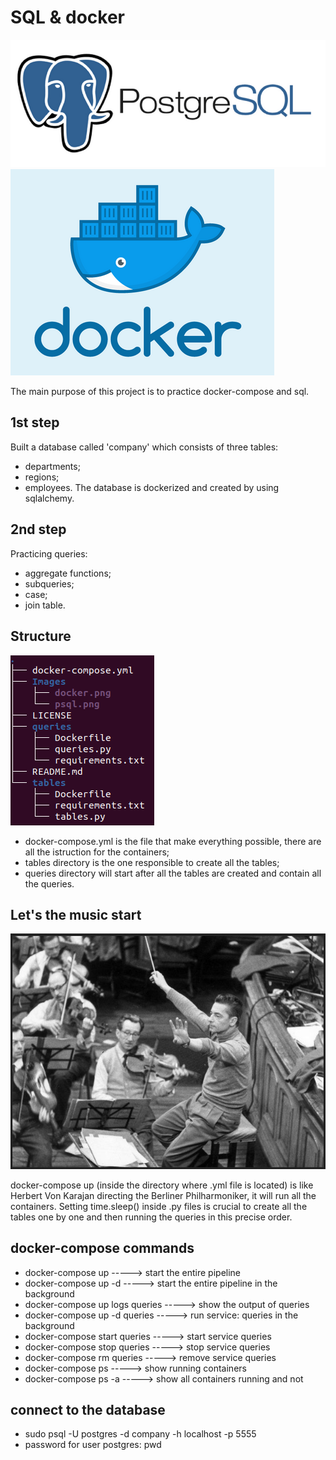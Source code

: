 # SQL & docker

![](./Images/psql.png) 
![](./Images/docker.png)

The main purpose of this project is to practice docker-compose and sql.

## 1st step
Built a database called 'company' which consists of three tables:
- departments;
- regions;
- employees.
The database is dockerized and created by using sqlalchemy.

## 2nd step 
Practicing queries:
- aggregate functions;
- subqueries;
- case;
- join table.

## Structure
![](./Images/architecture.png)
- docker-compose.yml is the file that make everything possible, there are all the istruction for the containers;
- tables directory is the one responsible to create all the tables;
- queries directory will start after all the tables are created and contain all the queries.

## Let's the music start 

![](./Images/herbert_von_karajan.png)

docker-compose up (inside the directory where .yml file is located) is like Herbert Von Karajan directing the Berliner Philharmoniker, it will run all the containers.
Setting time.sleep() inside .py files is crucial to create all the tables one by one and then running the queries in this precise order.

## docker-compose commands

- docker-compose up              -----> start the entire pipeline
- docker-compose up -d           -----> start the entire pipeline in the background
- docker-compose up logs queries -----> show the output of queries
- docker-compose up -d queries   -----> run service: queries in the background
- docker-compose start queries   -----> start service queries
- docker-compose stop queries    -----> stop service queries
- docker-compose rm queries      -----> remove service queries
- docker-compose ps              -----> show running containers
- docker-compose ps -a           -----> show all containers running and not

## connect to the database

- sudo psql -U postgres -d company -h localhost -p 5555
- password for user postgres: pwd